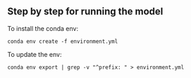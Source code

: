 ## Step by step for running the model 

To install the conda env:

```
conda env create -f environment.yml
```
To update the env:

```
conda env export | grep -v "^prefix: " > environment.yml
```
